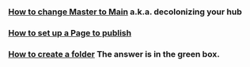 ### [How to change Master to Main](https://github.com/github/renaming) a.k.a. decolonizing your hub

### [How to set up a Page to publish](https://docs.github.com/en/pages/getting-started-with-github-pages/configuring-a-publishing-source-for-your-github-pages-site#choosing-a-publishing-source)

### [How to create a folder](https://github.community/t/add-a-folder/2304) The answer is in the green box.
